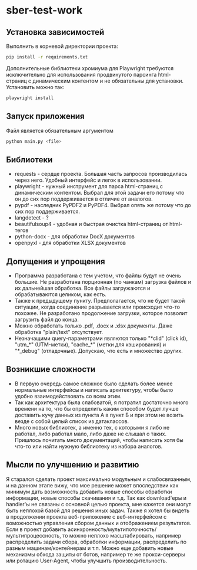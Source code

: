 # sber-test-work

## Установка зависимостей

Выполнить в корневой директории проекта:
```bash
pip install -r requirements.txt
```

Дополнительные библиотеки хромиума для Playwright требуются исключительно для использования продвинутого парсинга html-страниц с динамическим контентом и не обязательны для установки. Установить можно так:
```bash
playwright install
```

## Запуск приложения

Файл является обязательным аргументом
```bash
python main.py <file>
```

## Библиотеки

- requests - сердце проекта. Большая часть запросов производилась через него. Удобный интерфейс и легок в использовании.
- playwright - нужный инструмент для парса html-страниц с динамическим контентом. Выбрал для этой задачи его потому что он до сих пор поддерживается в отличие от аналогов.
- pypdf - наследник PyPDF2 и PyPDF4. Выбрал опять же потому что до сих пор поддерживается.
- langdetect - ?
- beautifulsoup4 - удобная и быстрая очистка html-страниц от html-тегов
- python-docx - для обработки DocX документов
- openpyxl - для обработки XLSX документов

## Допущения и упрощения

- Программа разработана с тем учетом, что файлы будут не очень большие. Не разработана порционная (по чанкам) загрузка файлов и их дальнейшая обработка. Все файлы загружаются и обрабатываются целиком, как есть.
- Также к предыдущему пункту. Предполагается, что не будет такой ситуации, когда соединение разрывается или происходит что-то похожее. Не разработано продолжение загрузки, которое позволит загрузить файл до конца.
- Можно обработать только .pdf, .docx и .xlsx документы. Даже обработка "plain/text" отсутствует.
- Незначащими query-параметрами являются только "\*clid" (click id), "utm_\*" (UTM-метки), "cache_\*" (метки для кэширования) и "*_debug" (отладочные). Допускаю, что есть и множество других.

## Возникшие сложности

- В первую очередь самое сложное было сделать более менее нормальные интерфейсы и написать архитектуру, чтобы было удобно взаимодействовать со всем этим.
- Так как архитектура была слабоватой, я потратил достаточно много времени на то, что бы определить каким способом будет лучше доставить кучу данных из пункта А в пункт Б и при этом не возить везде с собой целый список из датаклассов.
- Много новых библиотек, а именно тех, с которыми я либо не работал, либо работал мало, либо даже не слышал о таких. Пришлось почитать много документаций, чтобы написать хотя бы что-то или найти нужную библиотеку из набора аналогов.

## Мысли по улучшению и развитию

Я старался сделать проект максимально модульным и слабосвязанным, и на данном этапе вижу, что мое решение может впоследствии как минимум дать возможность добавить новые способы обработки информации, новые способы скачивания и т.д.
Так как download'еры и handler'ы не связаны с основной целью проекта, мне кажется они могут быть неплохой базой для решения иных задач.
Также я хотел бы видеть в продолжении проекта веб-приложение с веб-интерфейсом с воможностью управления сбором данных и отображением результатов.
Если в проект добавить асинхронность/мультипоточность/мультипроцессность, то можно неплохо масштабировать, например распределить задачи сбора, обработки информации, распределить по разным машинам/контейнерам и т.п.
Можно еще добавить новые механизмы обхода защиты от ботов, например те же прокси-серверы или ротацию User-Agent, чтобы улучшить производительность.
